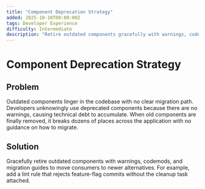 ```yaml
---
title: "Component Deprecation Strategy"
added: 2025-10-10T00:00:00Z
tags: Developer Experience
difficulty: Intermediate
description: "Retire outdated components gracefully with warnings, codemods, and migration guides to move consumers to newer alternatives."
---
```

# Component Deprecation Strategy

## Problem

Outdated components linger in the codebase with no clear migration path. Developers unknowingly use deprecated components because there are no warnings, causing technical debt to accumulate. When old components are finally removed, it breaks dozens of places across the application with no guidance on how to migrate.

## Solution

Gracefully retire outdated components with warnings, codemods, and migration guides to move consumers to newer alternatives. For example, add a lint rule that rejects feature-flag commits without the cleanup task attached.
